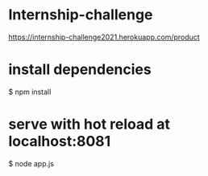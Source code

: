 # Internship-challenge
https://internship-challenge2021.herokuapp.com/product
# install dependencies
$ npm install

# serve with hot reload at localhost:8081
$ node app.js
